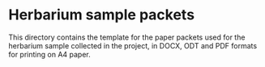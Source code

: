 # Herbarium sample packets

This directory contains the template for the paper packets used for the herbarium sample collected in the project, in DOCX, ODT and PDF formats for printing on A4 paper.



                    


